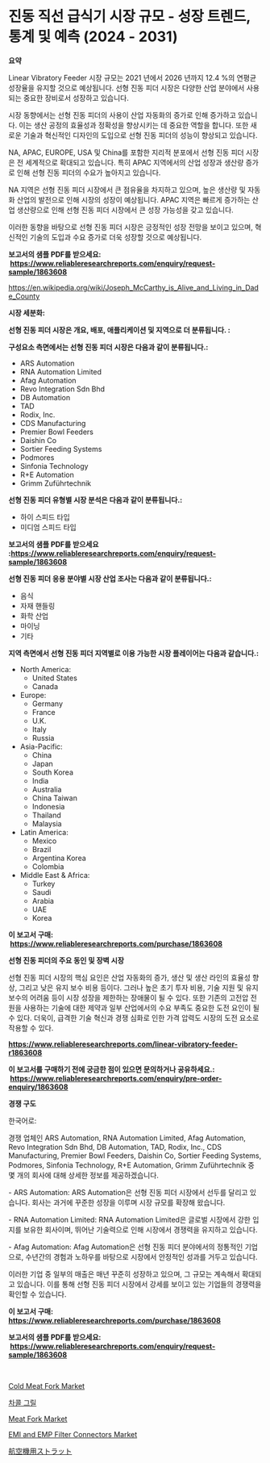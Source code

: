 <p><h1>진동 직선 급식기 시장 규모 - 성장 트렌드, 통계 및 예측 (2024 - 2031)</h1></p><p><strong>요약</strong></p>
<p><p>Linear Vibratory Feeder 시장 규모는 2021 년에서 2026 년까지 12.4 %의 연평균 성장율을 유지할 것으로 예상됩니다. 선형 진동 피더 시장은 다양한 산업 분야에서 사용되는 중요한 장비로서 성장하고 있습니다.</p><p>시장 동향에서는 선형 진동 피더의 사용이 산업 자동화의 증가로 인해 증가하고 있습니다. 이는 생산 공정의 효율성과 정확성을 향상시키는 데 중요한 역할을 합니다. 또한 새로운 기술과 혁신적인 디자인의 도입으로 선형 진동 피더의 성능이 향상되고 있습니다.</p><p>NA, APAC, EUROPE, USA 및 China를 포함한 지리적 분포에서 선형 진동 피더 시장은 전 세계적으로 확대되고 있습니다. 특히 APAC 지역에서의 산업 성장과 생산량 증가로 인해 선형 진동 피더의 수요가 높아지고 있습니다.</p><p>NA 지역은 선형 진동 피더 시장에서 큰 점유율을 차지하고 있으며, 높은 생산량 및 자동화 산업의 발전으로 인해 시장의 성장이 예상됩니다. APAC 지역은 빠르게 증가하는 산업 생산량으로 인해 선형 진동 피더 시장에서 큰 성장 가능성을 갖고 있습니다.</p><p>이러한 동향을 바탕으로 선형 진동 피더 시장은 긍정적인 성장 전망을 보이고 있으며, 혁신적인 기술의 도입과 수요 증가로 더욱 성장할 것으로 예상됩니다.</p></p>
<p><strong>보고서의 샘플 PDF를 받으세요: &nbsp;<a href="https://www.reliableresearchreports.com/enquiry/request-sample/1863608">https://www.reliableresearchreports.com/enquiry/request-sample/1863608</a></strong></p>
<p><a href="https://en.wikipedia.org/wiki/Joseph_McCarthy_is_Alive_and_Living_in_Dade_County">https://en.wikipedia.org/wiki/Joseph_McCarthy_is_Alive_and_Living_in_Dade_County</a></p>
<p><strong>시장 세분화:</strong></p>
<p><strong> 선형 진동 피더 시장은 개요, 배포, 애플리케이션 및 지역으로 더 분류됩니다. :</strong></p>
<p><strong>구성요소 측면에서는 선형 진동 피더 시장은 다음과 같이 분류됩니다.:</strong></p>
<p><ul><li>ARS Automation</li><li>RNA Automation Limited</li><li>Afag Automation</li><li>Revo Integration Sdn Bhd</li><li>DB Automation</li><li>TAD</li><li>Rodix, Inc.</li><li>CDS Manufacturing</li><li>Premier Bowl Feeders</li><li>Daishin Co</li><li>Sortier Feeding Systems</li><li>Podmores</li><li>Sinfonia Technology</li><li>R+E Automation</li><li>Grimm Zuführtechnik</li></ul></p>
<p><strong> 선형 진동 피더 유형별 시장 분석은 다음과 같이 분류됩니다.:</strong></p>
<p><ul><li>하이 스피드 타입</li><li>미디엄 스피드 타입</li></ul></p>
<p><strong>보고서의 샘플 PDF를 받으세요 :<a href="https://www.reliableresearchreports.com/enquiry/request-sample/1863608">https://www.reliableresearchreports.com/enquiry/request-sample/1863608</a></strong></p>
<p><strong> 선형 진동 피더 응용 분야별 시장 산업 조사는 다음과 같이 분류됩니다.:</strong></p>
<p><ul><li>음식</li><li>자재 핸들링</li><li>화학 산업</li><li>마이닝</li><li>기타</li></ul></p>
<p><strong>지역 측면에서 선형 진동 피더 지역별로 이용 가능한 시장 플레이어는 다음과 같습니다.:</strong></p>
<p><ul>
    <li>
        North America:
        <ul>
            <li>United States</li>
            <li>Canada</li>
        </ul>
    </li>
    <li>
        Europe:
        <ul>
            <li>Germany</li>
            <li>France</li>
            <li>U.K.</li>
            <li>Italy</li>
            <li>Russia</li>
        </ul>
    </li>
    <li>
        Asia-Pacific:
        <ul>
            <li>China</li>
            <li>Japan</li>
            <li>South Korea</li>
            <li>India</li>
            <li>Australia</li>
            <li>China Taiwan</li>
            <li>Indonesia</li>
            <li>Thailand</li>
            <li>Malaysia</li>
        </ul>
    </li>
    <li>
        Latin America:
        <ul>
            <li>Mexico</li>
            <li>Brazil</li>
            <li>Argentina Korea</li>
            <li>Colombia</li>
        </ul>
    </li>
    <li>
        Middle East & Africa:
        <ul>
            <li>Turkey</li>
            <li>Saudi</li>
            <li>Arabia</li>
            <li>UAE</li>
            <li>Korea</li>
        </ul>
    </li>
    </ul></p>
<p><strong>이 보고서 구매: &nbsp;<a href="https://www.reliableresearchreports.com/purchase/1863608">https://www.reliableresearchreports.com/purchase/1863608</a></strong></p>
<p><strong>선형 진동 피더의 주요 동인 및 장벽 시장</strong></p>
<p><p>선형 진동 피더 시장의 핵심 요인은 산업 자동화의 증가, 생산 및 생산 라인의 효율성 향상, 그리고 낮은 유지 보수 비용 등이다. 그러나 높은 초기 투자 비용, 기술 지원 및 유지 보수의 어려움 등이 시장 성장을 제한하는 장애물이 될 수 있다. 또한 기존의 고전압 전원을 사용하는 기술에 대한 제약과 일부 산업에서의 수요 부족도 중요한 도전 요인이 될 수 있다. 더욱이, 급격한 기술 혁신과 경쟁 심화로 인한 가격 압력도 시장의 도전 요소로 작용할 수 있다.</p></p>
<p><strong><a href="https://www.reliableresearchreports.com/linear-vibratory-feeder-r1863608">https://www.reliableresearchreports.com/linear-vibratory-feeder-r1863608</a></strong></p>
<p><strong>이 보고서를 구매하기 전에 궁금한 점이 있으면 문의하거나 공유하세요.: &nbsp;<a href="https://www.reliableresearchreports.com/enquiry/pre-order-enquiry/1863608">https://www.reliableresearchreports.com/enquiry/pre-order-enquiry/1863608</a></strong></p>
<p><strong>경쟁 구도</strong></p>
<p><p>한국어로:</p><p>경쟁 업체인 ARS Automation, RNA Automation Limited, Afag Automation, Revo Integration Sdn Bhd, DB Automation, TAD, Rodix, Inc., CDS Manufacturing, Premier Bowl Feeders, Daishin Co, Sortier Feeding Systems, Podmores, Sinfonia Technology, R+E Automation, Grimm Zuführtechnik 중 몇 개의 회사에 대해 상세한 정보를 제공하겠습니다.</p><p>- ARS Automation: ARS Automation은 선형 진동 피더 시장에서 선두를 달리고 있습니다. 회사는 과거에 꾸준한 성장을 이루며 시장 규모를 확장해 왔습니다.</p><p>- RNA Automation Limited: RNA Automation Limited은 글로벌 시장에서 강한 입지를 보유한 회사이며, 뛰어난 기술력으로 인해 시장에서 경쟁력을 유지하고 있습니다.</p><p>- Afag Automation: Afag Automation은 선형 진동 피더 분야에서의 정통적인 기업으로, 수년간의 경험과 노하우를 바탕으로 시장에서 안정적인 성과를 거두고 있습니다.</p><p>이러한 기업 중 일부의 매출은 매년 꾸준히 성장하고 있으며, 그 규모는 계속해서 확대되고 있습니다. 이를 통해 선형 진동 피더 시장에서 강세를 보이고 있는 기업들의 경쟁력을 확인할 수 있습니다.</p></p>
<p><strong>이 보고서 구매: &nbsp; <a href="https://www.reliableresearchreports.com/purchase/1863608">https://www.reliableresearchreports.com/purchase/1863608</a></strong></p>
<p><strong>보고서의 샘플 PDF를 받으세요: &nbsp;<a href="https://www.reliableresearchreports.com/enquiry/request-sample/1863608">https://www.reliableresearchreports.com/enquiry/request-sample/1863608</a></strong><strong></strong></p>
<p>&nbsp;</p>
<p><p><a href="https://github.com/khayangel/Market-Research-Report-List-4/blob/main/cold-meat-fork-market.md">Cold Meat Fork Market</a></p><p><a href="https://github.com/LuckeyCorbin/Market-Research-Report-List-2/blob/main/138620041482.md">차콜 그릴</a></p><p><a href="https://github.com/YashRP12/Market-Research-Report-List-5/blob/main/meat-fork-market.md">Meat Fork Market</a></p><p><a href="https://medium.com/@paulmcglynn6456/insights-into-the-emi-and-emp-filter-connectors-industry-market-financial-status-market-size-and-bbea6622676f">EMI and EMP Filter Connectors Market</a></p><p><a href="https://github.com/RandallRunte2023/Market-Research-Report-List-2/blob/main/574789031828.md">航空機用ストラット</a></p></p>